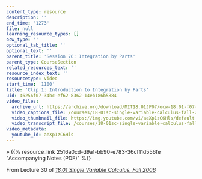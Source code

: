 ```yaml
---
content_type: resource
description: ''
end_time: '1273'
file: null
learning_resource_types: []
ocw_type: ''
optional_tab_title: ''
optional_text: ''
parent_title: 'Session 76: Integration by Parts'
parent_type: CourseSection
related_resources_text: ''
resource_index_text: ''
resourcetype: Video
start_time: '1100'
title: 'Clip 1: Introduction to Integration by Parts'
uid: 46256f07-34bc-ef62-8362-14eb186b5884
video_files:
  archive_url: https://archive.org/download/MIT18.01JF07/ocw-18.01-f07-lec30_300k.mp4
  video_captions_file: /courses/18-01sc-single-variable-calculus-fall-2010/28a8853bc139508596fccd2512feea70_aeXp1zC6Hls.vtt
  video_thumbnail_file: https://img.youtube.com/vi/aeXp1zC6Hls/default.jpg
  video_transcript_file: /courses/18-01sc-single-variable-calculus-fall-2010/b4b167927834aed93d67b56c952e6a3e_aeXp1zC6Hls.pdf
video_metadata:
  youtube_id: aeXp1zC6Hls
---
```


» {{% resource_link 2516a0cd-d9a1-bb90-e783-36cf11d556fe "Accompanying Notes (PDF)" %}}

From Lecture 30 of [_18.01 Single Variable Calculus, Fall 2006_](/courses/18-01-single-variable-calculus-fall-2006/video_galleries/video-lectures)

